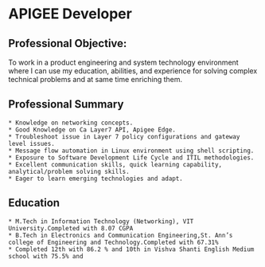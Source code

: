 # APIGEE Developer

## Professional Objective: 
  To work in a product engineering and system technology environment where I
can use my education, abilities, and experience for solving complex technical problems
and at same time enriching them.

## Professional Summary
    * Knowledge on networking concepts.
    * Good Knowledge on Ca Layer7 API, Apigee Edge.
    * Troubleshoot issue in Layer 7 policy configurations and gateway level issues.
    * Message flow automation in Linux environment using shell scripting.
    * Exposure to Software Development Life Cycle and ITIL methodologies.
    * Excellent communication skills, quick learning capability, analytical/problem solving skills.
    * Eager to learn emerging technologies and adapt.

## Education
    * M.Tech in Information Technology (Networking), VIT University.Completed with 8.07 CGPA
    * B.Tech in Electronics and Communication Engineering,St. Ann’s college of Engineering and Technology.Completed with 67.31%
    * Completed 12th with 86.2 % and 10th in Vishva Shanti English Medium school with 75.5% and
